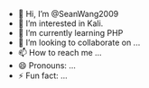 - 👋 Hi, I’m @SeanWang2009
- 👀 I’m interested in Kali.
- 🌱 I’m currently learning PHP
- 💞️ I’m looking to collaborate on ...
- 📫 How to reach me ...
- 😄 Pronouns: ...
- ⚡ Fun fact: ...

<!---
SeanWang2009/SeanWang2009 is a ✨ special ✨ repository because its `README.md` (this file) appears on your GitHub profile.
You can click the Preview link to take a look at your changes.
--->

